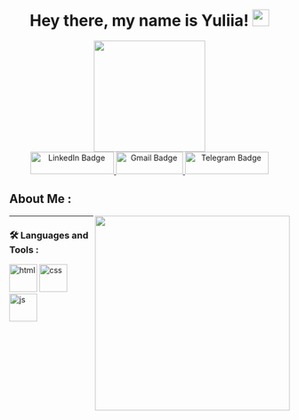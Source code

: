 <div id="header" align="center">
  <h1>
  Hey there, my name is Yuliia!
  <img src="https://media.giphy.com/media/hvRJCLFzcasrR4ia7z/giphy.gif" width="30px"/>
</h1>
<!--    <img src="https://komarev.com/ghpvc/?username=some-pinchpenny&style=flat-square&color=red" alt="Profile views" width="120" height="20"/> -->
  <img src="https://media.giphy.com/media/M4NykXxUE0HAcK7UJ6/giphy.gif" width="200"/>
  <div id="badges">
  <a href="https://www.linkedin.com/in/yuliia-stepanovych/">
     <img src="https://img.shields.io/badge/LinkedIn-black?style=for-the-badge&logo=linkedin&logoColor=white" alt="LinkedIn Badge" width="150" height="40"/>
  </a>
  <a href="mailto:ylkatsr@gmail.com">
    <img src="https://img.shields.io/badge/Gmail-black?style=for-the-badge&logo=gmail&logoColor=red" alt="Gmail Badge"  width="120" height="40"/>
  </a>
    <a href="https://www.linkedin.com/in/yuliia-stepanovych/">
    <img src="https://img.shields.io/badge/Telegram-black?style=for-the-badge&logo=telegram&logoColor=white" alt="Telegram Badge"  width="150" height="40"/>
  </a>
</div>
</div> 


## About Me :

<img align="right" src="https://media.giphy.com/media/cUAGuLiEcTBwRfkAQq/giphy.gif" width="350"/>



---

### :hammer_and_wrench: Languages and Tools :

<div>
  <img src="https://cdn.jsdelivr.net/gh/devicons/devicon/icons/html5/html5-original.svg" title="html" width="50" height="50"/>
  <img src="https://cdn.jsdelivr.net/gh/devicons/devicon/icons/css3/css3-original.svg" title="css" width="50" height="50"/>
  <img src="https://cdn.jsdelivr.net/gh/devicons/devicon/icons/javascript/javascript-original.svg" title="js" width="50" height="50"/>
</div>
